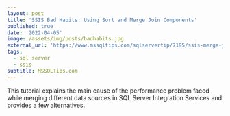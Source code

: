 ```yaml
---
layout: post
title: 'SSIS Bad Habits: Using Sort and Merge Join Components'
published: true
date: '2022-04-05'
image: /assets/img/posts/badhabits.jpg
external_url: 'https://www.mssqltips.com/sqlservertip/7195/ssis-merge-join-ssis-sort-performance/?utm_source=HadiFadlallah'
tags:
  - sql server
  - ssis
subtitle: MSSQLTips.com
---
```

This tutorial explains the main cause of the performance problem faced while merging different data sources in SQL Server Integration Services and provides a few alternatives.
